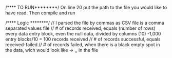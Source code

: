 /**** TO RUN********/
On line 20 put the path to the file you would like to have read. Then compile and run

/**** Logic ********/
// I parsed the file by commas as CSV file is a comma separated values file
// # of records received, equals (number of rows) every data entry block, even the null data, divided by columns (10)
    -1,000 entry blocks/10 = 100 records received
// # of records successful, equals received-failed
// # of records failed, when there is a black empty spot in the data, wich would look like -> ,,  in the file
